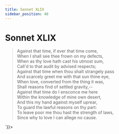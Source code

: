 ```yaml
---
title: Sonnet XLIX
sidebar_position: 48
---
```

<div dangerouslySetInnerHTML={{__html: `<div><HTML><HEAD><TITLE>Sonnet XLIX</TITLE></HEAD>
<BODY><H1>Sonnet XLIX</H1>

<BLOCKQUOTE>Against that time, if ever that time come,<BR>
When I shall see thee frown on my defects,<BR>
When as thy love hath cast his utmost sum,<BR>
Call'd to that audit by advised respects;<BR>
Against that time when thou shalt strangely pass<BR>
And scarcely greet me with that sun thine eye,<BR>
When love, converted from the thing it was,<BR>
Shall reasons find of settled gravity,--<BR>
Against that time do I ensconce me here<BR>
Within the knowledge of mine own desert,<BR>
And this my hand against myself uprear,<BR>
To guard the lawful reasons on thy part:<BR>
  To leave poor me thou hast the strength of laws,<BR>
  Since why to love I can allege no cause.<BR>
</BLOCKQUOTE>

</BODY></HTML>
</div>`}}></div>